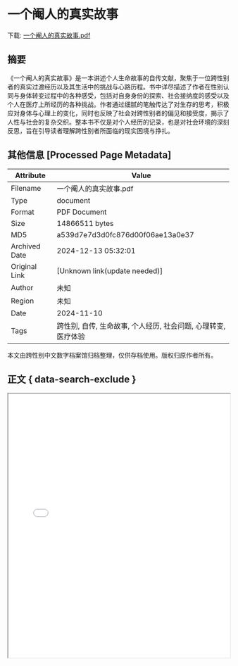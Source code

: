 # 一个阉人的真实故事

<!-- tcd_download_link -->
下载: <a href="../一个阉人的真实故事.pdf" download>一个阉人的真实故事.pdf</a>
<!-- tcd_download_link_end -->

## 摘要

<!-- tcd_abstract -->
《一个阉人的真实故事》是一本讲述个人生命故事的自传文献，聚焦于一位跨性别者的真实过渡经历以及其生活中的挑战与心路历程。书中详尽描述了作者在性别认同与身体转变过程中的各种感受，包括对自身身份的探索、社会接纳度的感受以及个人在医疗上所经历的各种挑战。作者通过细腻的笔触传达了对生存的思考，积极应对身体与心理上的变化，同时也反映了社会对跨性别者的偏见和接受度，揭示了人性与社会的复杂交织。整本书不仅是对个人经历的记录，也是对社会环境的深刻反思，旨在引导读者理解跨性别者所面临的现实困境与挣扎。

<!-- tcd_abstract_end -->

## 其他信息 [Processed Page Metadata]

| Attribute       | Value                                  |
|-----------------|----------------------------------------|
| Filename        | 一个阉人的真实故事.pdf                             |
| Type            | document                                 |
| Format          | PDF Document                               |
| Size            | 14866511 bytes                           |
| MD5             | a539d7e7d3d0fc876d00f06ae13a0e37                                  |
| Archived Date   | 2024-12-13 05:32:01                             |
| Original Link   | [Unknown link(update needed)]                         |
| Author          | 未知                               |
| Region          | 未知                               |
| Date            | 2024-11-10                                 |
| Tags            | 跨性别, 自传, 生命故事, 个人经历, 社会问题, 心理转变, 医疗体验                                 |

本文由跨性别中文数字档案馆归档整理，仅供存档使用。版权归原作者所有。


## 正文 { data-search-exclude }

<!-- tcd_main_text -->
<iframe src="../一个阉人的真实故事.pdf" width="100%" height="600px">
    <p>无法显示PDF，请下载查看。</p>
</iframe>
<!-- tcd_main_text_end -->

